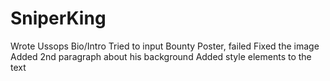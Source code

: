 # SniperKing
Wrote Ussops Bio/Intro
Tried to input Bounty Poster, failed
Fixed the image
Added 2nd paragraph about his background
Added style elements to the text